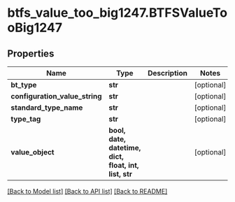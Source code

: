 # btfs_value_too_big1247.BTFSValueTooBig1247

## Properties
Name | Type | Description | Notes
------------ | ------------- | ------------- | -------------
**bt_type** | **str** |  | [optional] 
**configuration_value_string** | **str** |  | [optional] 
**standard_type_name** | **str** |  | [optional] 
**type_tag** | **str** |  | [optional] 
**value_object** | **bool, date, datetime, dict, float, int, list, str** |  | [optional] 

[[Back to Model list]](../README.md#documentation-for-models) [[Back to API list]](../README.md#documentation-for-api-endpoints) [[Back to README]](../README.md)


